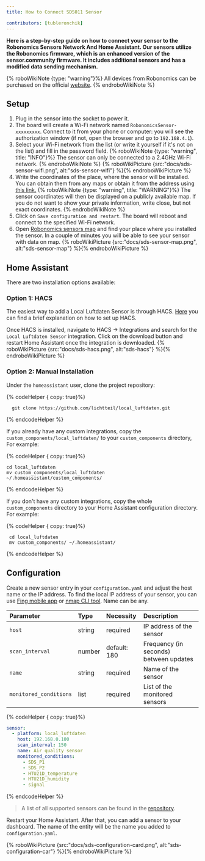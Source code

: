 ```yaml
---
title: How to Connect SDS011 Sensor

contributors: [tubleronchik]
---
```


**Here is a step-by-step guide on how to connect your sensor to the Robonomics Sensors Network And Home Assistant. Our sensors utilize the Robonomics firmware, which is an enhanced version of the sensor.community firmware. It includes additional sensors and has a modified data sending mechanism.**

{% roboWikiNote {type: "warning"}%} All devices from Robonomics can be purchased on the official [website](https://robonomics.network/devices/).
{% endroboWikiNote %}


## Setup

1. Plug in the sensor into the socket to power it.
2. The board will create a Wi-Fi network named `RobonomicsSensor-xxxxxxxxx`. Connect to it from your phone or computer: you will see the authorization window (if not, open the browser and go to `192.168.4.1`).
3. Select your Wi-Fi network from the list (or write it yourself if it's not on the list) and fill in the password field.
{% roboWikiNote {type: "warning", title: "INFO"}%} The sensor can only be connected to a 2.4GHz Wi-Fi network. {% endroboWikiNote %}
{% roboWikiPicture {src:"docs/sds-sensor-wifi.png", alt:"sds-sensor-wifi"} %}{% endroboWikiPicture %}
4. Write the coordinates of the place, where the sensor will be installed. You can obtain them from any maps or obtain it from the address using [this link.](https://www.latlong.net/convert-address-to-lat-long.html)
{% roboWikiNote {type: "warning", title: "WARNING"}%} The sensor coordinates will then be displayed on a publicly available map. If you do not want to show your private information, write close, but not exact coordinates.
{% endroboWikiNote %}
5. Click on `Save configuration and restart`. The board will reboot and connect to the specified Wi-Fi network.
6. Open [Robonomics sensors map](https://sensors.robonomics.network/#/) and find your place where you installed the sensor. In a couple of minutes you will be able to see your sensor with data on map.
{% roboWikiPicture {src:"docs/sds-sensor-map.png", alt:"sds-sensor-map"} %}{% endroboWikiPicture %}

## Home Assistant

There are two installation options available:

### Option 1: HACS

The easiest way to add a Local Luftdaten Sensor is through HACS. [Here](https://hacs.xyz/docs/setup/download/) you can find a brief explanation on how to set up HACS.

Once HACS is installed, navigate to HACS -> Integrations and search for the `Local Luftdaten Sensor` integration. Click on the download button and restart Home Assistant once the integration is downloaded.
{% roboWikiPicture {src:"docs/sds-hacs.png", alt:"sds-hacs"} %}{% endroboWikiPicture %}

### Option 2: Manual Installation

Under the `homeassistant` user, clone the project repository:

{% codeHelper { copy: true}%}

```shell
  git clone https://github.com/lichtteil/local_luftdaten.git
```

{% endcodeHelper %}

</code-helper>

If you already have any custom integrations, copy the `custom_components/local_luftdaten/` to your `custom_components` directory, For example:

{% codeHelper { copy: true}%}

```
cd local_luftdaten
mv custom_components/local_luftdaten ~/.homeassistant/custom_components/
```

{% endcodeHelper %}

If you don't have any custom integrations, copy the whole `custom_components` directory to your Home Assistant configuration directory. For example:

{% codeHelper { copy: true}%}

 ```
  cd local_luftdaten
  mv custom_components/ ~/.homeassistant/
```

{% endcodeHelper %}

## Configuration

Create a new sensor entry in your `configuration.yaml` and adjust the host name or the IP address. To find the local IP address of your sensor, you can use [Fing mobile app](https://www.fing.com/products) or [nmap CLI tool](https://vitux.com/find-devices-connected-to-your-network-with-nmap/). Name can be any.

|Parameter              |Type    | Necessity    | Description
|:----------------------|:-------|:------------ |:------------
|`host`                 | string | required     | IP address of the sensor
|`scan_interval`        | number | default: 180 | Frequency (in seconds) between updates
|`name`                 | string | required     | Name of the sensor
|`monitored_conditions` | list   | required     | List of the monitored sensors


{% codeHelper { copy: true}%}


  ```yaml
  sensor:
    - platform: local_luftdaten
      host: 192.168.0.100
      scan_interval: 150
      name: Air quality sensor
      monitored_conditions:
        - SDS_P1
        - SDS_P2
        - HTU21D_temperature
        - HTU21D_humidity
        - signal
  ```

{% endcodeHelper %}

> A list of all supported sensors can be found in the [repository](https://github.com/lichtteil/local_luftdaten).

Restart your Home Assistant.
After that, you can add a sensor to your dashboard. The name of the entity will be the name you added to `configuration.yaml`.

{% roboWikiPicture {src:"docs/sds-configuration-card.png", alt:"sds-configuration-car"} %}{% endroboWikiPicture %}